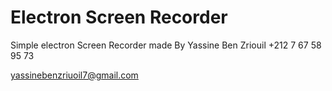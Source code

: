 # Electron Screen Recorder

Simple electron Screen Recorder
made By Yassine Ben Zriouil
+212 7 67 58 95 73

yassinebenzriuoil7@gmail.com
